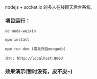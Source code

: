 nodejs + socket.io 的多人在线聊天后台系统，

### 项目运行：

```
cd node-weixin

npm install

npm run dev (需先开启mongodb)

访问: http://localhost:8003

```

### 效果演示(暂时没有，皮不皮~)


